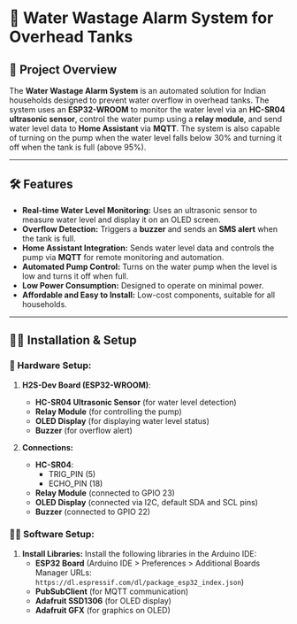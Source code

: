 # 🚰 Water Wastage Alarm System for Overhead Tanks

## 🧠 Project Overview
The **Water Wastage Alarm System** is an automated solution for Indian households designed to prevent water overflow in overhead tanks. The system uses an **ESP32-WROOM** to monitor the water level via an **HC-SR04 ultrasonic sensor**, control the water pump using a **relay module**, and send water level data to **Home Assistant** via **MQTT**. The system is also capable of turning on the pump when the water level falls below 30% and turning it off when the tank is full (above 95%).

---

## 🛠️ Features
- **Real-time Water Level Monitoring:** Uses an ultrasonic sensor to measure water level and display it on an OLED screen.
- **Overflow Detection:** Triggers a **buzzer** and sends an **SMS alert** when the tank is full.
- **Home Assistant Integration:** Sends water level data and controls the pump via **MQTT** for remote monitoring and automation.
- **Automated Pump Control:** Turns on the water pump when the level is low and turns it off when full.
- **Low Power Consumption:** Designed to operate on minimal power.
- **Affordable and Easy to Install:** Low-cost components, suitable for all households.

---

## 🧑‍💻 Installation & Setup

### 🔧 Hardware Setup:
1. **H2S-Dev Board (ESP32-WROOM)**:
   - **HC-SR04 Ultrasonic Sensor** (for water level detection)
   - **Relay Module** (for controlling the pump)
   - **OLED Display** (for displaying water level status)
   - **Buzzer** (for overflow alert)

2. **Connections:**
   - **HC-SR04**:
     - TRIG_PIN (5)
     - ECHO_PIN (18)
   - **Relay Module** (connected to GPIO 23)
   - **OLED Display** (connected via I2C, default SDA and SCL pins)
   - **Buzzer** (connected to GPIO 22)

### 🧑‍💻 Software Setup:

1. **Install Libraries:**
   Install the following libraries in the Arduino IDE:
   - **ESP32 Board** (Arduino IDE > Preferences > Additional Boards Manager URLs: `https://dl.espressif.com/dl/package_esp32_index.json`)
   - **PubSubClient** (for MQTT communication)
   - **Adafruit SSD1306** (for OLED display)
   - **Adafruit GFX** (for graphics on OLED)

